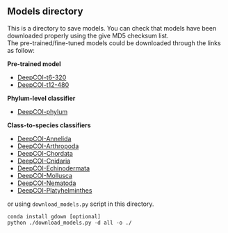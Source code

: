 ## Models directory

This is a directory to save models. You can check that models have been downloaded properly using the give MD5 checksum list.  
The pre-trained/fine-tuned models could be downloaded through the links as follow:  

**Pre-trained model**

* [DeepCOI-t6-320](https://drive.google.com/file/d/1nIlli1OLAQUdsO-faK__ou-bmwQZYk8s/view?usp=sharing)
* [DeepCOI-t12-480](https://drive.google.com/file/d/1yIInuQHOY-eK5mJPsmcnB-h5uDmaulPt/view?usp=sharing)

**Phylum-level classifier**

* [DeepCOI-phylum](https://drive.google.com/file/d/1OniD3g_mWNeQSsov42cjGMQJS3iGFgYg/view?usp=sharing)

**Class-to-species classifiers**

* [DeepCOI-Annelida](https://drive.google.com/file/d/1wQs2Z9KyL-o7UmcxA51knmES_8WCRXA1/view?usp=sharing)
* [DeepCOI-Arthropoda](https://drive.google.com/file/d/1v3d790mOrguKumEYOAg4_4TjmBubnbzb/view?usp=sharing)
* [DeepCOI-Chordata](https://drive.google.com/file/d/1REk2R4cmIZnMsqtykyU0Ej2ws57kpFvz/view?usp=sharing)
* [DeepCOI-Cnidaria](https://drive.google.com/file/d/1lh_oi99UIqCg6JSMSQw-ED0qTlZvZE5z/view?usp=sharing)
* [DeepCOI-Echinodermata](https://drive.google.com/file/d/1Rub95cNkoTSx2KfvwpA7btcpVXQ3gnMN/view?usp=sharing)
* [DeepCOI-Mollusca](https://drive.google.com/file/d/1J37pfJSXrhmP0p1I1s52WvWJRWuyGxVj/view?usp=sharing)
* [DeepCOI-Nematoda](https://drive.google.com/file/d/1fnNu6wZHaQ78O2PiTQI17KzVOtiBppig/view?usp=sharing)
* [DeepCOI-Platyhelminthes](https://drive.google.com/file/d/1DKwJidN7NeOOaCunoiScj25KFtZ1tCSh/view?usp=sharing)

or using `download_models.py` script in this directory.

```
conda install gdown [optional]
python ./download_models.py -d all -o ./
```
